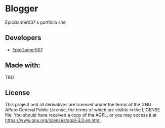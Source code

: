 # Blogger

EpicGamer007's portfolio site

## Developers

* [EpicGamer007](https://github.com/EpicGamer007)

## Made with:

TBD

## License

This project and all derivatives are licensed under the terms of the GNU Affero General Public License, the terms of which are visible in the LICENSE file. You should have received a copy of the AGPL, or you may access it at https://www.gnu.org/licenses/agpl-3.0.en.html.